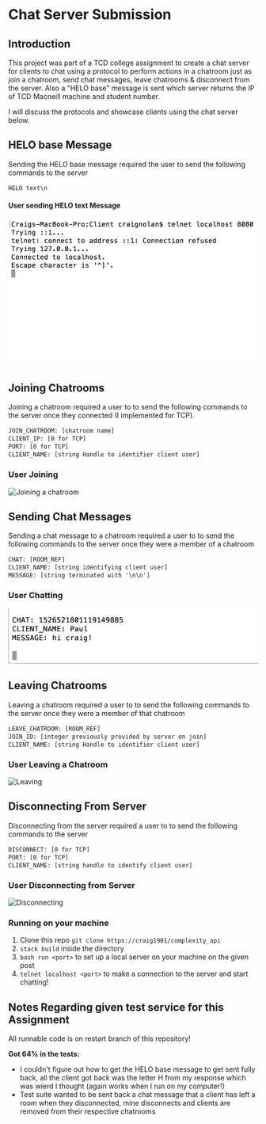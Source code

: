 # Chat Server Submission
## Introduction
This project was part of a TCD college assignment to create a chat server for clients to chat using a protocol to perform actions in a chatroom just as join a chatroom, send chat messages, leave chatrooms & disconnect from the server. Also a "HELO base" message is sent which server returns the IP of TCD Macneill machine and student number.

I will discuss the protocols and showcase clients using the chat server below.

## HELO base Message
Sending the HELO base message required the user to send the following commands to the server

```
HELO text\n
```

#### User sending HELO text Message

![HELO base](images_gifs/helobase.gif)

## Joining Chatrooms
Joining a chatroom required a user to to send the following commands to the server once they connected (I implemented for TCP).

```
JOIN_CHATROOM: [chatroom name]
CLIENT_IP: [0 for TCP]
PORT: [0 for TCP]
CLIENT_NAME: [string Handle to identifier client user]
```

### User Joining

![Joining a chatroom](images_gifs/join_chatroom.gif)

## Sending Chat Messages
Sending a chat message to a chatroom required a user to to send the following commands to the server once they were a member of a chatroom

```
CHAT: [ROOM_REF]
CLIENT_NAME: [string identifying client user]
MESSAGE: [string terminated with '\n\n']
```

### User Chatting

![Sending a Chat Message](images_gifs/chat.gif) 

## Leaving Chatrooms
Leaving a chatroom required a user to to send the following commands to the server once they were a member of that chatroom

```
LEAVE_CHATROOM: [ROOM_REF]
JOIN_ID: [integer previously provided by server on join]
CLIENT_NAME: [string Handle to identifier client user]
```

### User Leaving a Chatroom

![Leaving](images_gifs/leave_chatroom.gif)


## Disconnecting From Server
Disconnecting from the server required a user to to send the following commands to the server

```
DISCONNECT: [0 for TCP]
PORT: [0 for TCP]
CLIENT_NAME: [string handle to identify client user]
```

### User Disconnecting from Server

![Disconnecting](images_gifs/disconnect.gif)

### Running on your machine

1. Clone this repo `git clone https://craig1901/complexity_api`
2. `stack build` inside the directory
3. `bash run <port>` to set up a local server on your machine on the given post
4. `telnet localhost <port>` to make a connection to the server and start chatting!

## Notes Regarding given test service for this Assignment 

All runnable code is on restart branch of this repository!

**Got 64% in the tests:**

* I couldn't figure out how to get the HELO base message to get sent fully back, all the client got back was the letter H from my response which was wierd I thought (again works when I run on my computer!)
* Test suite wanted to be sent back a chat message that a client has left a room when they disconnected, mine disconnects and clients are removed from their respective chatrooms

